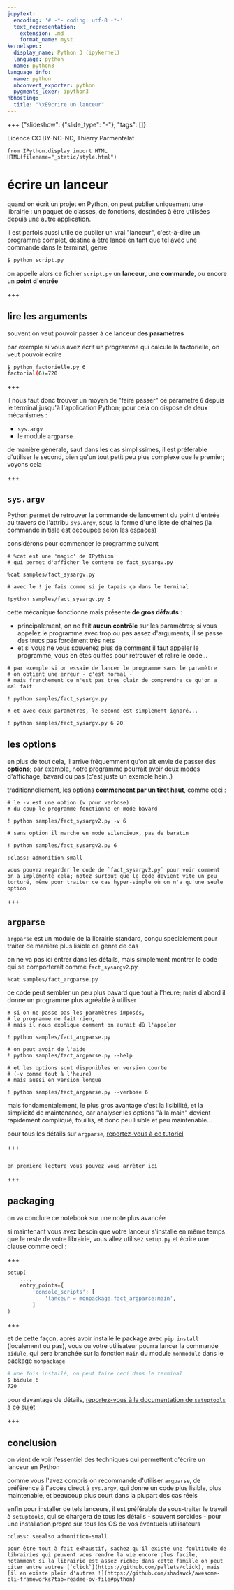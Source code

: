 ```yaml
---
jupytext:
  encoding: '# -*- coding: utf-8 -*-'
  text_representation:
    extension: .md
    format_name: myst
kernelspec:
  display_name: Python 3 (ipykernel)
  language: python
  name: python3
language_info:
  name: python
  nbconvert_exporter: python
  pygments_lexer: ipython3
nbhosting:
  title: "\xE9crire un lanceur"
---
```


+++ {"slideshow": {"slide_type": "-"}, "tags": []}

Licence CC BY-NC-ND, Thierry Parmentelat

```{code-cell} ipython3
from IPython.display import HTML
HTML(filename="_static/style.html")
```

# écrire un lanceur

quand on écrit un projet en Python, on peut publier uniquement une librairie : un paquet de classes, de fonctions, destinées à être utilisées depuis une autre application.

il est parfois aussi utile de publier un vrai "lanceur", c'est-à-dire un programme complet, destiné à être lancé en tant que tel avec une commande dans le terminal, genre

```bash
$ python script.py
```

on appelle alors ce fichier `script.py` un **lanceur**, une **commande**, ou encore un **point d'entrée**

+++

## lire les arguments

souvent on veut pouvoir passer à ce lanceur **des paramètres**

par exemple si vous avez écrit un programme qui calcule la factorielle, on veut pouvoir écrire

```bash
$ python factorielle.py 6
factorial(6)=720
```

+++

il nous faut donc trouver un moyen de "faire passer" ce paramètre `6` depuis le terminal jusqu'à l'application Python; pour cela on dispose de deux mécanismes :

* `sys.argv`
* le module `argparse`

de manière générale, sauf dans les cas simplissimes, il est préférable d'utiliser le second, bien qu'un tout petit peu plus complexe que le premier; voyons cela

+++

## `sys.argv`

Python permet de retrouver la commande de lancement du point d'entrée au travers de l'attribu `sys.argv`, sous la forme d'une liste de chaines (la commande initiale est découpée selon les espaces)

considérons pour commencer le programme suivant

```{code-cell} ipython3
# %cat est une 'magic' de IPythion
# qui permet d'afficher le contenu de fact_sysargv.py

%cat samples/fact_sysargv.py
```

```{code-cell} ipython3
# avec le ! je fais comme si je tapais ça dans le terminal

!python samples/fact_sysargv.py 6
```

cette mécanique fonctionne mais présente **de gros défauts** :

* principalement, on ne fait **aucun contrôle** sur les paramètres; si vous appelez le programme avec trop ou pas assez d'arguments, il se passe des trucs pas forcément très nets
* et si vous ne vous souvenez plus de comment il faut appeler le programme, vous en êtes quittes pour retrouver et relire le code...

```{code-cell} ipython3
# par exemple si on essaie de lancer le programme sans le paramètre
# on obtient une erreur - c'est normal - 
# mais franchement ce n'est pas très clair de comprendre ce qu'on a mal fait

! python samples/fact_sysargv.py
```

```{code-cell} ipython3
# et avec deux paramètres, le second est simplement ignoré...

! python samples/fact_sysargv.py 6 20
```

## les options

en plus de tout cela, il arrive fréquemment qu'on ait envie de passer des **options**; par exemple, notre programme pourrait avoir deux modes d'affichage, bavard ou pas (c'est juste un exemple hein..)

traditionnellement, les options **commencent par un tiret haut**, comme ceci :

```{code-cell} ipython3
# le -v est une option (v pour verbose)
# du coup le programme fonctionne en mode bavard

! python samples/fact_sysargv2.py -v 6
```

```{code-cell} ipython3
# sans option il marche en mode silencieux, pas de baratin

! python samples/fact_sysargv2.py 6
```

````{admonition} c'est sous-optimal
:class: admonition-small

vous pouvez regarder le code de `fact_sysargv2.py` pour voir comment on a implémenté cela; notez surtout que le code devient vite un peu torturé, même pour traiter ce cas hyper-simple où on n'a qu'une seule option
````

+++

## `argparse`

`argparse` est un module de la librairie standard, conçu spécialement pour traiter de manière plus lisible ce genre de cas

on ne va pas ici entrer dans les détails, mais simplement montrer le code qui se comporterait comme `fact_sysargv2`.py

```{code-cell} ipython3
%cat samples/fact_argparse.py
```

ce code peut sembler un peu plus bavard que tout à l'heure; mais d'abord il donne un programme plus agréable à utiliser

```{code-cell} ipython3
# si on ne passe pas les paramètres imposés, 
# le programme ne fait rien, 
# mais il nous explique comment on aurait dû l'appeler

! python samples/fact_argparse.py
```

```{code-cell} ipython3
# on peut avoir de l'aide
! python samples/fact_argparse.py --help
```

```{code-cell} ipython3
# et les options sont disponibles en version courte 
# (-v comme tout à l'heure)
# mais aussi en version longue

! python samples/fact_argparse.py --verbose 6
```

mais fondamentalement, le plus gros avantage c'est la lisibilité, et la simplicité de maintenance, car analyser les options "à la main" devient rapidement compliqué, fouillis, et donc peu lisible et peu maintenable...

pour tous les détails sur `argparse`, [reportez-vous à ce tutoriel](https://docs.python.org/3/howto/argparse.html)

+++

````{admonition} le reste est pour les avancés

en première lecture vous pouvez vous arrêter ici
````

+++

## packaging

on va conclure ce notebook sur une note plus avancée

si maintenant vous avez besoin que votre lanceur s'installe en même temps que le reste de votre librairie, vous allez utilisez `setup.py` et écrire une clause comme ceci :

+++

```python
setup(
    ...,
    entry_points={
        'console_scripts': [
            'lanceur = monpackage.fact_argparse:main',
        ]
)
```

+++

et de cette façon, après avoir installé le package avec `pip install` (localement ou pas), vous ou votre utilisateur pourra lancer la commande `bidule`, qui sera branchée sur la fonction `main` du module `monmodule` dans le package `monpackage`

```bash
# une fois installé, on peut faire ceci dans le terminal
$ bidule 6
720
```

pour davantage de détails, [reportez-vous à la documentation de `setuptools` à ce sujet](https://setuptools.readthedocs.io/en/latest/userguide/quickstart.html#entry-points-and-automatic-script-creation)

+++

## conclusion

on vient de voir l'essentiel des techniques qui permettent d'écrire un lanceur en Python

comme vous l'avez compris on recommande d'utiliser `argparse`, de préférence à l'accès direct à `sys.argv`, qui donne un code plus lisible, plus maintenable, et beaucoup plus court dans la plupart des cas réels

enfin pour installer de tels lanceurs, il est préférable de sous-traiter le travail à `setuptools`, qui se chargera de tous les détails - souvent sordides - pour une installation propre sur tous les OS de vos éventuels utilisateurs

````{admonition} autres librairies
:class: seealso admonition-small

pour être tout à fait exhaustif, sachez qu'il existe une foultitude de librairies qui peuvent vous rendre la vie encore plus facile, notamment si la librairie est assez riche; dans cette famille on peut citer entre autres [`click`](https://github.com/pallets/click), mais [il en existe plein d'autres !](https://github.com/shadawck/awesome-cli-frameworks?tab=readme-ov-file#python)
````
